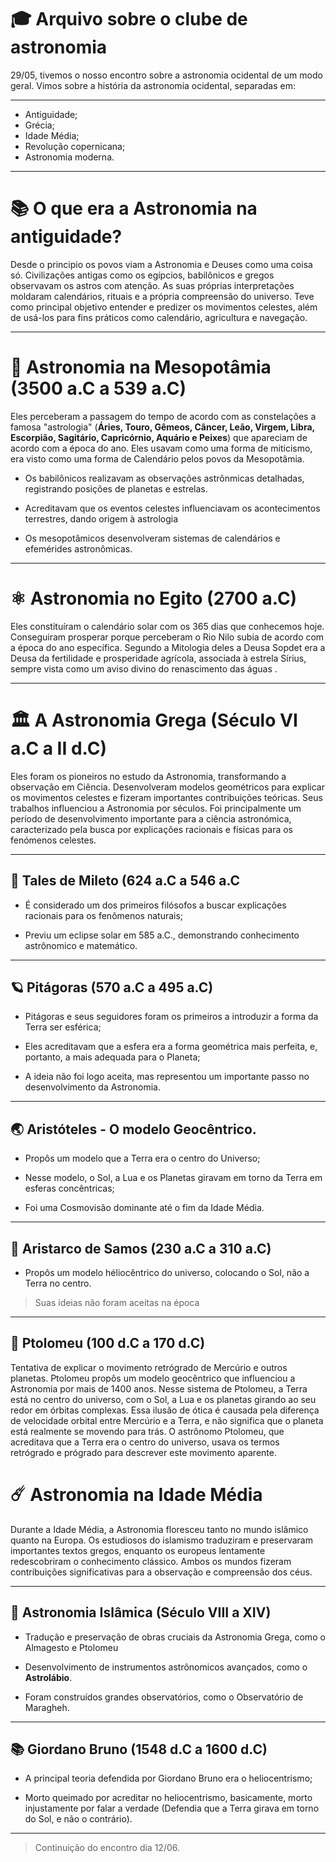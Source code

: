 # 🎓 Arquivo sobre o clube de astronomia

29/05, tivemos o nosso encontro sobre a astronomia ocidental de um modo geral. Vimos sobre a história da astronomia ocidental, separadas em: 

---
- Antiguidade;
- Grécia;
- Idade Média;
- Revolução copernicana;
- Astronomia moderna.
---

# 📚 O que era a Astronomia na antiguidade?

Desde o principio os povos viam a Astronomia e Deuses como uma coisa só. Civilizações antigas como os egípcios, babilônicos e gregos observavam os astros com atenção. As suas próprias interpretações moldaram calendários, rituais e a própria compreensão do universo.
Teve como principal objetivo entender e predizer os movimentos celestes, além de usá-los para fins práticos como calendário, agricultura e navegação.

---

# 📜 Astronomia na Mesopotâmia (3500 a.C a 539 a.C)

Eles perceberam a passagem do tempo de acordo com as constelações a famosa "astrologia" (**Áries, Touro, Gêmeos, Câncer, Leão, Virgem, Libra, Escorpião, Sagitário, Capricórnio, Aquário e Peixes**) que apareciam de acordo com a época do ano. Eles usavam como uma forma de miticismo, era visto como uma forma de Calendário pelos povos da Mesopotâmia.

 - Os babilônicos realizavam as observações astrônmicas detalhadas, registrando posições de planetas e estrelas.

 -  Acreditavam que os eventos celestes influenciavam os acontecimentos terrestres, dando origem à astrologia

 - Os mesopotâmicos desenvolveram sistemas de calendários e efemérides astronômicas.

---

# ⚛ Astronomia no Egito (2700 a.C)

Eles constituíram o calendário solar com os 365 dias que conhecemos hoje. Conseguiram prosperar porque perceberam o Rio Nilo subia de acordo com a época do ano específica. Segundo a Mitologia deles a Deusa Sopdet era a Deusa da fertilidade e prosperidade agrícola, associada à estrela Sírius, sempre vista como um aviso divino do renascimento das águas .

---

# 🏛️ A Astronomia Grega (Século VI a.C a II d.C)

Eles foram os pioneiros no estudo da Astronomia, transformando a observação em Ciência. Desenvolveram modelos geométricos para explicar os movimentos celestes e fizeram importantes contribuições teóricas. Seus trabalhos influenciou a Astronomia por séculos.
Foi principalmente um período de desenvolvimento importante para a ciência astronómica, caracterizado pela busca por explicações racionais e físicas para os fenómenos celestes.

---

## 🔺 Tales de Mileto (624 a.C a 546 a.C

  - É considerado um dos primeiros filósofos a buscar explicações racionais para os fenômenos naturais;

  - Previu um eclipse solar em 585 a.C., demonstrando conhecimento astrônomico e matemático.
 
---
## 🪐 Pitágoras (570 a.C a 495 a.C)

  - Pitágoras e seus seguidores foram os primeiros a introduzir a forma da Terra ser esférica;

  - Eles acreditavam que a esfera era a forma geométrica mais perfeita, e, portanto, a mais adequada para o Planeta;

  - A ideia não foi logo aceita, mas representou um importante passo no desenvolvimento da Astronomia.

---

## 🌏 Aristóteles - O modelo Geocêntrico.

 - Propôs um modelo que a Terra era o centro do Universo;

 - Nesse modelo, o Sol, a Lua e os Planetas giravam em torno da Terra em esferas concêntricas;

 - Foi uma Cosmovisão dominante até o fim da Idade Média.
 
---
## 🌌 Aristarco de Samos (230 a.C a 310 a.C)

 - Propôs um modelo héliocêntrico do universo, colocando o Sol, não a Terra no centro.
 

>Suas ideias não foram aceitas na época

---
## 🚀 Ptolomeu (100 d.C a 170 d.C)

Tentativa de explicar o movimento retrógrado de Mercúrio e outros planetas. Ptolomeu propôs um modelo geocêntrico que influenciou a Astronomia por mais de 1400 anos. Nesse sistema de Ptolomeu, a Terra está no centro do universo, com o Sol, a Lua e os planetas girando ao seu redor em órbitas complexas. Essa ilusão de ótica é causada pela diferença de velocidade orbital entre Mercúrio e a Terra, e não significa que o planeta está realmente se movendo para trás. O astrônomo Ptolomeu, que acreditava que a Terra era o centro do universo, usava os termos retrógrado e prógrado para descrever este movimento aparente. 


# ☄️ Astronomia na Idade Média

Durante a Idade Média, a Astronomia floresceu tanto no mundo islâmico quanto na Europa. Os estudiosos do islamismo traduziram e preservaram importantes textos gregos, enquanto os europeus lentamente redescobriram o conhecimento clássico. Ambos os mundos fizeram contribuições significativas para a observação e compreensão dos céus. 

---

## 🌟 Astronomia Islâmica (Século VIII a XIV)

- Tradução e preservação de obras cruciais da Astronomia Grega, como o Almagesto e Ptolomeu

- Desenvolvimento de instrumentos astrônomicos avançados, como o **Astrolábio**.

- Foram construídos grandes observatórios, como o Observatório de Maragheh.

---

## 📚 Giordano Bruno (1548 d.C a 1600 d.C)

- A principal teoria defendida por Giordano Bruno era o heliocentrismo;

- Morto queimado por acreditar no heliocentrismo, basicamente, morto injustamente por falar a verdade (Defendia que a Terra girava em torno do Sol, e não o contrário).

---

> Continuição do encontro dia 12/06.
